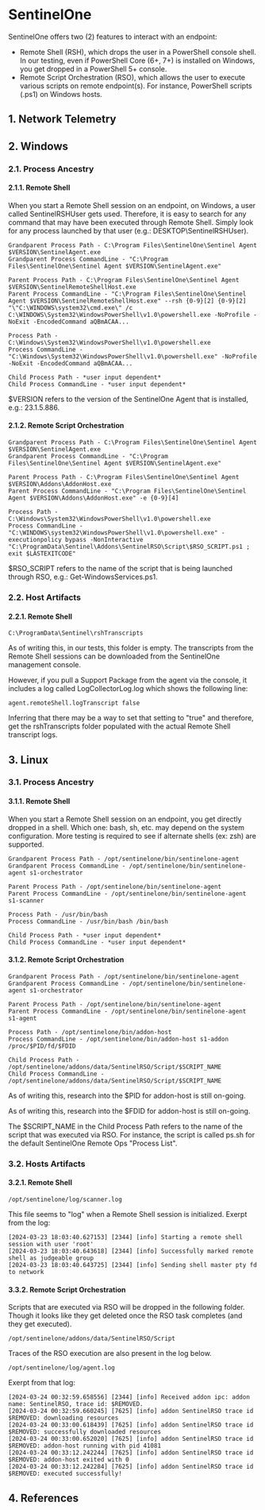 # SentinelOne

SentinelOne offers two (2) features to interact with an endpoint:
* Remote Shell (RSH), which drops the user in a PowerShell console shell. In our testing, even if PowerShell Core (6+, 7+) is installed on Windows, you get dropped in a PowerShell 5+ console.
* Remote Script Orchestration (RSO), which allows the user to execute various scripts on remote endpoint(s). For instance, PowerShell scripts (.ps1) on Windows hosts.

## 1. Network Telemetry

## 2. Windows
### 2.1. Process Ancestry
#### 2.1.1. Remote Shell

When you start a Remote Shell session on an endpoint, on Windows, a user called SentinelRSHUser gets used. Therefore, it is easy to search for any command that may have been executed through Remote Shell. Simply look for any process launched by that user (e.g.: DESKTOP\SentinelRSHUser).
```
Grandparent Process Path - C:\Program Files\SentinelOne\Sentinel Agent $VERSION\SentinelAgent.exe
Grandparent Process CommandLine - "C:\Program Files\SentinelOne\Sentinel Agent $VERSION\SentinelAgent.exe"

Parent Process Path - C:\Program Files\SentinelOne\Sentinel Agent $VERSION\SentinelRemoteShellHost.exe
Parent Process CommandLine - "C:\Program Files\SentinelOne\Sentinel Agent $VERSION\SentinelRemoteShellHost.exe" --rsh {0-9}[2] {0-9}[2] "\"C:\WINDOWS\system32\cmd.exe\" /c C:\WINDOWS\System32\WindowsPowerShell\v1.0\powershell.exe -NoProfile -NoExit -EncodedCommand aQBmACAA...

Process Path - C:\Windows\System32\WindowsPowerShell\v1.0\powershell.exe
Process CommandLine - "C:\Windows\System32\WindowsPowerShell\v1.0\powershell.exe" -NoProfile -NoExit -EncodedCommand aQBmACAA...

Child Process Path - *user input dependent*
Child Process CommandLine - *user input dependent*
```
$VERSION refers to the version of the SentinelOne Agent that is installed, e.g.: 23.1.5.886.

#### 2.1.2. Remote Script Orchestration
```
Grandparent Process Path - C:\Program Files\SentinelOne\Sentinel Agent $VERSION\SentinelAgent.exe
Grandparent Process CommandLine - "C:\Program Files\SentinelOne\Sentinel Agent $VERSION\SentinelAgent.exe"

Parent Process Path - C:\Program Files\SentinelOne\Sentinel Agent $VERSION\Addons\AddonHost.exe
Parent Process CommandLine - "C:\Program Files\SentinelOne\Sentinel Agent $VERSION\Addons\AddonHost.exe" -e {0-9}[4]

Process Path - C:\Windows\System32\WindowsPowerShell\v1.0\powershell.exe
Process CommandLine - "C:\WINDOWS\system32\WindowsPowerShell\v1.0\powershell.exe" -executionpolicy bypass -NonInteractive "C:\ProgramData\Sentinel\Addons\SentinelRSO\Script\$RSO_SCRIPT.ps1 ; exit $LASTEXITCODE"
```
$RSO_SCRIPT refers to the name of the script that is being launched through RSO, e.g.: Get-WindowsServices.ps1.

### 2.2. Host Artifacts
#### 2.2.1. Remote Shell
```
C:\ProgramData\Sentinel\rshTranscripts
```
As of writing this, in our tests, this folder is empty. The transcripts from the Remote Shell sessions can be downloaded from the SentinelOne management console.

However, if you pull a Support Package from the agent via the console, it includes a log called LogCollectorLog.log which shows the following line:
```
agent.remoteShell.logTranscript false
```
Inferring that there may be a way to set that setting to "true" and therefore, get the rshTranscripts folder populated with the actual Remote Shell transcript logs.

## 3. Linux
### 3.1. Process Ancestry
#### 3.1.1. Remote Shell

When you start a Remote Shell session on an endpoint, you get directly dropped in a shell. Which one: bash, sh, etc. may depend on the system configuration. More testing is required to see if alternate shells (ex: zsh) are supported.
```
Grandparent Process Path - /opt/sentinelone/bin/sentinelone-agent
Grandparent Process CommandLine - /opt/sentinelone/bin/sentinelone-agent s1-orchestrator

Parent Process Path - /opt/sentinelone/bin/sentinelone-agent
Parent Process CommandLine - /opt/sentinelone/bin/sentinelone-agent s1-scanner

Process Path - /usr/bin/bash
Process CommandLine - /usr/bin/bash /bin/bash

Child Process Path - *user input dependent*
Child Process CommandLine - *user input dependent*
```

#### 3.1.2. Remote Script Orchestration
```
Grandparent Process Path - /opt/sentinelone/bin/sentinelone-agent
Grandparent Process CommandLine - /opt/sentinelone/bin/sentinelone-agent s1-orchestrator

Parent Process Path - /opt/sentinelone/bin/sentinelone-agent
Parent Process CommandLine - /opt/sentinelone/bin/sentinelone-agent s1-agent

Process Path - /opt/sentinelone/bin/addon-host
Process CommandLine - /opt/sentinelone/bin/addon-host s1-addon /proc/$PID/fd/$FDID

Child Process Path - /opt/sentinelone/addons/data/SentinelRSO/Script/$SCRIPT_NAME
Child Process CommandLine - /opt/sentinelone/addons/data/SentinelRSO/Script/$SCRIPT_NAME
```
As of writing this, research into the $PID for addon-host is still on-going.

As of writing this, research into the $FDID for addon-host is still on-going.

The $SCRIPT_NAME in the Child Process Path refers to the name of the script that was executed via RSO. For instance, the script is called ps.sh for the default SentinelOne Remote Ops "Process List".

### 3.2. Hosts Artifacts
#### 3.2.1. Remote Shell

```
/opt/sentinelone/log/scanner.log
```
This file seems to "log" when a Remote Shell session is initialized. Exerpt from the log:
```
[2024-03-23 18:03:40.627153] [2344] [info] Starting a remote shell session with user 'root'
[2024-03-23 18:03:40.643618] [2344] [info] Successfully marked remote shell as judgeable group
[2024-03-23 18:03:40.643725] [2344] [info] Sending shell master pty fd to network
```

#### 3.3.2. Remote Script Orchestration

Scripts that are executed via RSO will be dropped in the following folder. Though it looks like they get deleted once the RSO task completes (and they get executed).
```
/opt/sentinelone/addons/data/SentinelRSO/Script
```
Traces of the RSO execution are also present in the log below.
```
/opt/sentinelone/log/agent.log
```

Exerpt from that log:
```
[2024-03-24 00:32:59.658556] [2344] [info] Received addon ipc: addon name: SentinelRSO, trace id: $REMOVED.
[2024-03-24 00:32:59.660245] [7625] [info] addon SentinelRSO trace id $REMOVED: downloading resources
[2024-03-24 00:33:00.618439] [7625] [info] addon SentinelRSO trace id $REMOVED: successfully downloaded resources
[2024-03-24 00:33:00.652020] [7625] [info] addon SentinelRSO trace id $REMOVED: addon-host running with pid 41081
[2024-03-24 00:33:12.242244] [7625] [info] addon SentinelRSO trace id $REMOVED: addon-host exited with 0
[2024-03-24 00:33:12.242284] [7625] [info] addon SentinelRSO trace id $REMOVED: executed successfully!
```

## 4. References
